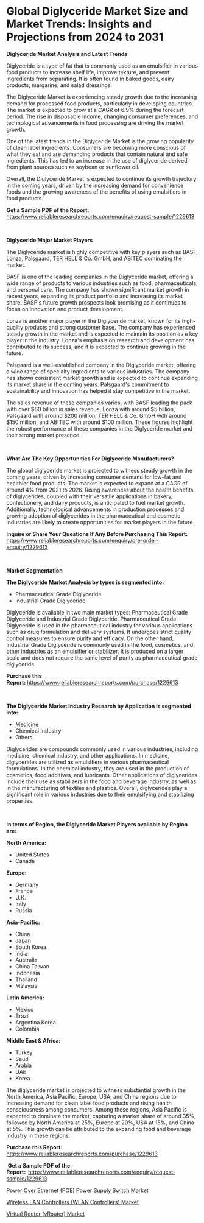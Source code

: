 <p><h1>Global Diglyceride Market Size and Market Trends: Insights and Projections from 2024 to 2031</h1></p><p><strong>Diglyceride Market Analysis and Latest Trends</strong></p>
<p><p>Diglyceride is a type of fat that is commonly used as an emulsifier in various food products to increase shelf life, improve texture, and prevent ingredients from separating. It is often found in baked goods, dairy products, margarine, and salad dressings.</p><p>The Diglyceride Market is experiencing steady growth due to the increasing demand for processed food products, particularly in developing countries. The market is expected to grow at a CAGR of 6.9% during the forecast period. The rise in disposable income, changing consumer preferences, and technological advancements in food processing are driving the market growth.</p><p>One of the latest trends in the Diglyceride Market is the growing popularity of clean label ingredients. Consumers are becoming more conscious of what they eat and are demanding products that contain natural and safe ingredients. This has led to an increase in the use of diglyceride derived from plant sources such as soybean or sunflower oil.</p><p>Overall, the Diglyceride Market is expected to continue its growth trajectory in the coming years, driven by the increasing demand for convenience foods and the growing awareness of the benefits of using emulsifiers in food products.</p></p>
<p><strong>Get a Sample PDF of the Report:&nbsp;</strong> <a href="https://www.reliableresearchreports.com/enquiry/request-sample/1229613">https://www.reliableresearchreports.com/enquiry/request-sample/1229613</a></p>
<p>&nbsp;</p>
<p><strong>Diglyceride Major Market Players</strong></p>
<p><p>The Diglyceride market is highly competitive with key players such as BASF, Lonza, Palsgaard, TER HELL & Co. GmbH, and ABITEC dominating the market. </p><p>BASF is one of the leading companies in the Diglyceride market, offering a wide range of products to various industries such as food, pharmaceuticals, and personal care. The company has shown significant market growth in recent years, expanding its product portfolio and increasing its market share. BASF's future growth prospects look promising as it continues to focus on innovation and product development.</p><p>Lonza is another major player in the Diglyceride market, known for its high-quality products and strong customer base. The company has experienced steady growth in the market and is expected to maintain its position as a key player in the industry. Lonza's emphasis on research and development has contributed to its success, and it is expected to continue growing in the future.</p><p>Palsgaard is a well-established company in the Diglyceride market, offering a wide range of specialty ingredients to various industries. The company has shown consistent market growth and is expected to continue expanding its market share in the coming years. Palsgaard's commitment to sustainability and innovation has helped it stay competitive in the market.</p><p>The sales revenue of these companies varies, with BASF leading the pack with over $60 billion in sales revenue, Lonza with around $5 billion, Palsgaard with around $200 million, TER HELL & Co. GmbH with around $150 million, and ABITEC with around $100 million. These figures highlight the robust performance of these companies in the Diglyceride market and their strong market presence.</p></p>
<p>&nbsp;</p>
<p><strong>What Are The Key Opportunities For Diglyceride Manufacturers?</strong></p>
<p><p>The global diglyceride market is projected to witness steady growth in the coming years, driven by increasing consumer demand for low-fat and healthier food products. The market is expected to expand at a CAGR of around 4% from 2021 to 2026. Rising awareness about the health benefits of diglycerides, coupled with their versatile applications in bakery, confectionery, and dairy products, is anticipated to fuel market growth. Additionally, technological advancements in production processes and growing adoption of diglycerides in the pharmaceutical and cosmetic industries are likely to create opportunities for market players in the future.</p></p>
<p><strong>Inquire or Share Your Questions If Any Before Purchasing This Report:</strong> <a href="https://www.reliableresearchreports.com/enquiry/pre-order-enquiry/1229613">https://www.reliableresearchreports.com/enquiry/pre-order-enquiry/1229613</a></p>
<p>&nbsp;</p>
<p><strong>Market Segmentation</strong></p>
<p><strong>The Diglyceride Market Analysis by types is segmented into:</strong></p>
<p><ul><li>Pharmaceutical Grade Diglyceride</li><li>Industrial Grade Diglyceride</li></ul></p>
<p><p>Diglyceride is available in two main market types: Pharmaceutical Grade Diglyceride and Industrial Grade Diglyceride. Pharmaceutical Grade Diglyceride is used in the pharmaceutical industry for various applications such as drug formulation and delivery systems. It undergoes strict quality control measures to ensure purity and efficacy. On the other hand, Industrial Grade Diglyceride is commonly used in the food, cosmetics, and other industries as an emulsifier or stabilizer. It is produced on a larger scale and does not require the same level of purity as pharmaceutical grade diglyceride.</p></p>
<p><strong>Purchase this Report:&nbsp;</strong><a href="https://www.reliableresearchreports.com/purchase/1229613">https://www.reliableresearchreports.com/purchase/1229613</a></p>
<p>&nbsp;</p>
<p><strong>The Diglyceride Market Industry Research by Application is segmented into:</strong></p>
<p><ul><li>Medicine</li><li>Chemical Industry</li><li>Others</li></ul></p>
<p><p>Diglycerides are compounds commonly used in various industries, including medicine, chemical industry, and other applications. In medicine, diglycerides are utilized as emulsifiers in various pharmaceutical formulations. In the chemical industry, they are used in the production of cosmetics, food additives, and lubricants. Other applications of diglycerides include their use as stabilizers in the food and beverage industry, as well as in the manufacturing of textiles and plastics. Overall, diglycerides play a significant role in various industries due to their emulsifying and stabilizing properties.</p></p>
<p>&nbsp;</p>
<p><strong>In terms of Region, the Diglyceride Market Players available by Region are:</strong></p>
<p>
    <p> <strong> North America: </strong>
        <ul>
            <li>United States</li>
            <li>Canada</li>
        </ul>
        </p> 
    <p> <strong> Europe: </strong>
        <ul>
            <li>Germany</li>
            <li>France</li>
            <li>U.K.</li>
            <li>Italy</li>
            <li>Russia</li>
        </ul>
        </p> 
    <p> <strong> Asia-Pacific: </strong>
        <ul>
            <li>China</li>
            <li>Japan</li>
            <li>South Korea</li>
            <li>India</li>
            <li>Australia</li>
            <li>China Taiwan</li>
            <li>Indonesia</li>
            <li>Thailand</li>
            <li>Malaysia</li>
        </ul>
        </p> 
    <p> <strong> Latin America: </strong>
        <ul>
            <li>Mexico</li>
            <li>Brazil</li>
            <li>Argentina Korea</li>
            <li>Colombia</li>
        </ul>
        </p> 
    <p> <strong> Middle East & Africa: </strong>
        <ul>
            <li>Turkey</li>
            <li>Saudi</li>
            <li>Arabia</li>
            <li>UAE</li>
            <li>Korea</li>
        </ul>
    </p>
    </p>
<p><p>The diglyceride market is projected to witness substantial growth in the North America, Asia Pacific, Europe, USA, and China regions due to increasing demand for clean label food products and rising health consciousness among consumers. Among these regions, Asia Pacific is expected to dominate the market, capturing a market share of around 35%, followed by North America at 25%, Europe at 20%, USA at 15%, and China at 5%. This growth can be attributed to the expanding food and beverage industry in these regions.</p></p>
<p><strong>Purchase this Report: </strong><a href="https://www.reliableresearchreports.com/purchase/1229613">https://www.reliableresearchreports.com/purchase/1229613</a></p>
<p>&nbsp;<strong>Get a Sample PDF of the Report:&nbsp;&nbsp;</strong><a href="https://www.reliableresearchreports.com/enquiry/request-sample/1229613">https://www.reliableresearchreports.com/enquiry/request-sample/1229613</a></p>
<p><strong></strong></p>
<p><p><a href="https://view.publitas.com/reportprime-1/power-over-ethernet-poe-power-supply-switch-market-size-market-share-and-global-market-analysis-report-2023-2030/">Power Over Ethernet (POE) Power Supply Switch Market</a></p><p><a href="https://view.publitas.com/reportprime-1/wireless-lan-controllers-wlan-controllers-market-analysis-and-market-size-global-industry-overview-market-segmentation-and-forecast-2023-to-2030/">Wireless LAN Controllers (WLAN Controllers) Market</a></p><p><a href="https://view.publitas.com/reportprime-1/virtual-router-vrouter-market-size-furnishes-valuable-information-encompassing-market-share-market-trends-and-projections-spanning-from-2023-to-2030/">Virtual Router (vRouter) Market</a></p></p>